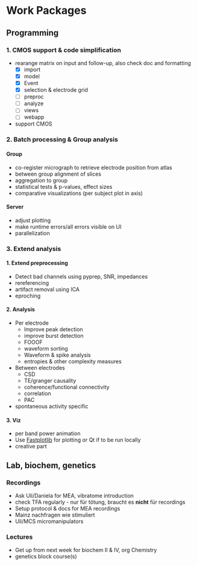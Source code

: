 # Work Packages
## Programming
### 1. CMOS support & code simplification
- rearange matrix on input and follow-up, also check doc and formatting
    - [x] import
    - [x] model
    - [x] Event
    - [x] selection & electrode grid
    - [ ] preproc
    - [ ] analyze
    - [ ] views
    - [ ] webapp
- support CMOS

### 2. Batch processing & Group analysis
#### Group
- co-register micrograph to retrieve electrode position from atlas
- between group alignment of slices
- aggregation to group
- statistical tests & p-values, effect sizes
- comparative visualizations (per subject plot in axis)

#### Server
- adjust plotting
- make runtime errors/all errors visible on UI
- parallelization

### 3. Extend analysis
#### 1. Extend preprocessing
- Detect bad channels using pyprep, SNR, impedances
- rereferencing
- artifact removal using ICA
- eproching

#### 2. Analysis
- Per electrode
    - Improve peak detection
    - improve burst detection
    - FOOOF
    - waveform sorting
    - Waveform & spike analysis
    - entropies & other complexity measures
- Between electrodes
    - CSD
    - TE/granger causality
    - coherence/functional connectivity
    - correlation
    - PAC
- spontaneous activity specific

#### 3. Viz
- per band power animation
- Use [Fastplotlib](https://github.com/kushalkolar/fastplotlib) for plotting or Qt if to be run locally
- creative part

## Lab, biochem, genetics
### Recordings
- Ask Uli/Daniela for MEA, vibratome introduction
- check TFA regularly - nur für tötung, braucht es __nicht__ für recordings
- Setup protocol & docs for MEA recordings
- Mainz nachfragen wie stimuliert
- Uli/MCS micromanipulators

### Lectures
- Get up from next week for biochem II & IV, org Chemistry
- genetics block course(s)
